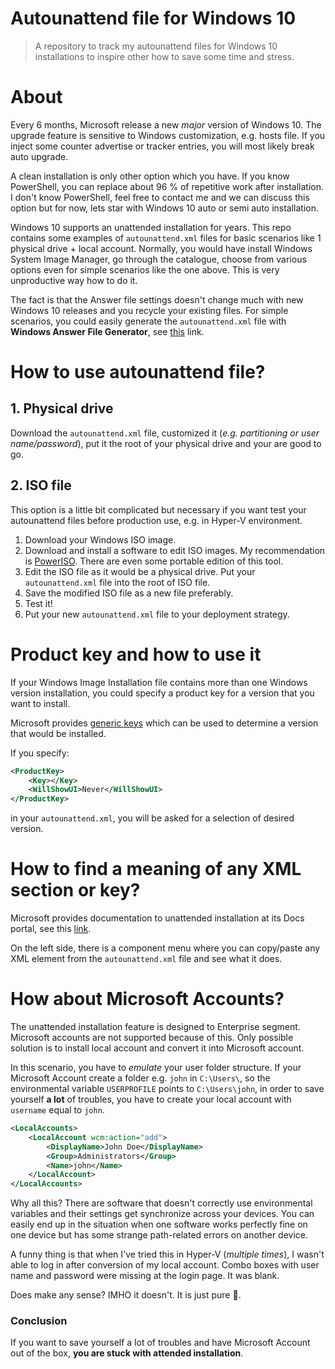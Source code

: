 # Autounattend file for Windows 10
> A repository to track my autounattend files for Windows 10 installations to inspire other how to save some time and stress.

# About
Every 6 months, Microsoft release a new *major* version of Windows 10. The upgrade feature is sensitive to Windows customization, e.g. hosts file. If you inject some counter advertise or tracker entries, you will most likely break auto upgrade.

A clean installation is only other option which you have. If you know PowerShell, you can replace about 96 % of repetitive work after installation. I don't know PowerShell, feel free to contact me and we can discuss this option but for now, lets star with Windows 10 auto or semi auto installation.

Windows 10 supports an unattended installation for years. This repo contains some examples of `autounattend.xml` files for basic scenarios like 1 physical drive + local account. Normally, you would have install Windows System Image Manager, go through the catalogue, choose from various options even for simple scenarios like the one above. This is very unproductive way how to do it.

The fact is that the Answer file settings doesn't change much with new Windows 10 releases and you recycle your existing files. For simple scenarios, you could easily generate the `autounattend.xml` file with **Windows Answer File Generator**, see [this](https://www.windowsafg.com/index.html) link.

# How to use autounattend file?
## 1. Physical drive
Download the `autounattend.xml` file, customized it (*e.g. partitioning or user name/password*), put it the root of your physical drive and your are good to go.

## 2. ISO file
This option is a little bit complicated but necessary if you want test your autounattend files before production use, e.g. in Hyper-V environment.
1. Download your Windows ISO image.
2. Download and install a software to edit ISO images. My recommendation is [PowerISO](https://www.poweriso.com/download.php). There are even some portable edition of this tool.
3. Edit the ISO file as it would be a physical drive. Put your `autounattend.xml` file into the root of ISO file.
4. Save the modified ISO file as a new file preferably.
5. Test it! 
6. Put your new `autounattend.xml` file to your deployment strategy.

# Product key and how to use it
If your Windows Image Installation file contains more than one Windows version installation, you could specify a product key for a version that you want to install.

Microsoft provides [generic keys](https://docs.microsoft.com/en-us/windows-server/get-started/kmsclientkeys) which can be used to determine a version that would be installed.

If you specify:

```xml
<ProductKey>
    <Key></Key>
    <WillShowUI>Never</WillShowUI>
</ProductKey>
```

in your `autounattend.xml`, you will be asked for a selection of desired version.

# How to find a meaning of any XML section or key?
Microsoft provides documentation to unattended installation at its Docs portal, see this [link](https://docs.microsoft.com/en-us/windows-hardware/customize/desktop/unattend/).

On the left side, there is a component menu where you can copy/paste any XML element from the `autounattend.xml` file and see what it does.

# How about Microsoft Accounts?
The unattended installation feature is designed to Enterprise segment. Microsoft accounts are not supported because of this. Only possible solution is to install local account and convert it into Microsoft account.

In this scenario, you have to *emulate* your user folder structure. If your Microsoft Account create a folder e.g. `john` in `C:\Users\`, so the environmental variable `USERPROFILE` points to `C:\Users\john`, in order to save yourself **a lot** of troubles, you have to create your local account with `username` equal to `john`.

```xml
<LocalAccounts>
    <LocalAccount wcm:action="add">
        <DisplayName>John Doe</DisplayName>
        <Group>Administrators</Group>
        <Name>john</Name>
    </LocalAccount>
</LocalAccounts>
```

Why all this? There are software that doesn't correctly use environmental variables and their settings get synchronize across your devices. You can easily end up in the situation when one software works perfectly fine on one device but has some strange path-related errors on another device.

A funny thing is that when I've tried this in Hyper-V (*multiple times*), I wasn't able to log in after conversion of my local account. Combo boxes with user name and password were missing at the login page. It was blank. 

Does make any sense? IMHO it doesn't. It is just pure 💩.

### Conclusion
If you want to save yourself a lot of troubles and have Microsoft Account out of the box, **you are stuck with attended installation**.
